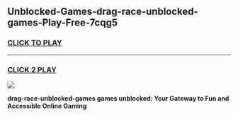 
## Unblocked-Games-drag-race-unblocked-games-Play-Free-7cqg5
<h3>
<a href="https://premium76.site?title=drag-race-unblocked-games&ref=10A">CLICK TO PLAY</a></h3>
<hr>

<h3>
<a href="https://premium76.site?title=drag-race-unblocked-games&ref=10A">CLICK 2 PLAY</a>
  
</h3>

<a href="https://premium76.site?title=drag-race-unblocked-games&ref=10A"><img src="https://clearcache.store/games.png"></a>


**drag-race-unblocked-games games unblocked: Your Gateway to Fun and Accessible Online Gaming**
